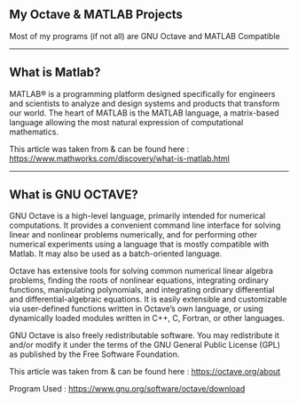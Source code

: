 My Octave & MATLAB Projects
-----------
Most of my programs (if not all) are GNU Octave and MATLAB Compatible

---------------
What is Matlab? 
--------------
MATLAB® is a programming platform designed specifically for engineers and scientists to analyze and design systems and products that transform our world. The heart of MATLAB is the MATLAB language, a matrix-based language allowing the most natural expression of computational mathematics.

This article was taken from & can be found here  : https://www.mathworks.com/discovery/what-is-matlab.html


------------------------
What is GNU OCTAVE?
-----------------------

GNU Octave is a high-level language, primarily intended for numerical computations. It provides a convenient command line interface for solving linear and nonlinear problems numerically, and for performing other numerical experiments using a language that is mostly compatible with Matlab. It may also be used as a batch-oriented language.

Octave has extensive tools for solving common numerical linear algebra problems, finding the roots of nonlinear equations, integrating ordinary functions, manipulating polynomials, and integrating ordinary differential and differential-algebraic equations. It is easily extensible and customizable via user-defined functions written in Octave’s own language, or using dynamically loaded modules written in C++, C, Fortran, or other languages.

GNU Octave is also freely redistributable software. You may redistribute it and/or modify it under the terms of the GNU General Public License (GPL) as published by the Free Software Foundation.

This article was taken from & can be found here : https://octave.org/about



Program Used : https://www.gnu.org/software/octave/download
